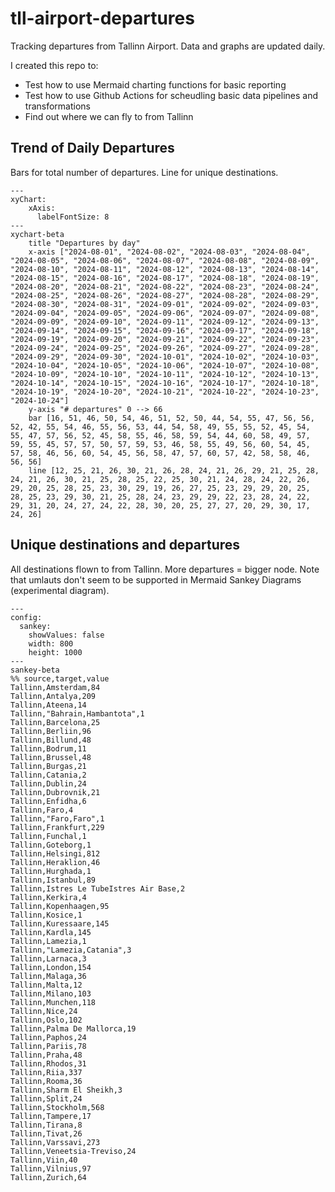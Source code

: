 # tll-airport-departures

Tracking departures from Tallinn Airport. Data and graphs are updated daily.

I created this repo to:
- Test how to use Mermaid charting functions for basic reporting
- Test how to use Github Actions for scheudling basic data pipelines and transformations
- Find out where we can fly to from Tallinn

## Trend of Daily Departures

Bars for total number of departures. Line for unique destinations.

```mermaid
---
xyChart:
    xAxis:
      labelFontSize: 8
---
xychart-beta
    title "Departures by day"
    x-axis ["2024-08-01", "2024-08-02", "2024-08-03", "2024-08-04", "2024-08-05", "2024-08-06", "2024-08-07", "2024-08-08", "2024-08-09", "2024-08-10", "2024-08-11", "2024-08-12", "2024-08-13", "2024-08-14", "2024-08-15", "2024-08-16", "2024-08-17", "2024-08-18", "2024-08-19", "2024-08-20", "2024-08-21", "2024-08-22", "2024-08-23", "2024-08-24", "2024-08-25", "2024-08-26", "2024-08-27", "2024-08-28", "2024-08-29", "2024-08-30", "2024-08-31", "2024-09-01", "2024-09-02", "2024-09-03", "2024-09-04", "2024-09-05", "2024-09-06", "2024-09-07", "2024-09-08", "2024-09-09", "2024-09-10", "2024-09-11", "2024-09-12", "2024-09-13", "2024-09-14", "2024-09-15", "2024-09-16", "2024-09-17", "2024-09-18", "2024-09-19", "2024-09-20", "2024-09-21", "2024-09-22", "2024-09-23", "2024-09-24", "2024-09-25", "2024-09-26", "2024-09-27", "2024-09-28", "2024-09-29", "2024-09-30", "2024-10-01", "2024-10-02", "2024-10-03", "2024-10-04", "2024-10-05", "2024-10-06", "2024-10-07", "2024-10-08", "2024-10-09", "2024-10-10", "2024-10-11", "2024-10-12", "2024-10-13", "2024-10-14", "2024-10-15", "2024-10-16", "2024-10-17", "2024-10-18", "2024-10-19", "2024-10-20", "2024-10-21", "2024-10-22", "2024-10-23", "2024-10-24"]
    y-axis "# departures" 0 --> 66
    bar [16, 51, 46, 50, 54, 46, 51, 52, 50, 44, 54, 55, 47, 56, 56, 52, 42, 55, 54, 46, 55, 56, 53, 44, 54, 58, 49, 55, 55, 52, 45, 54, 55, 47, 57, 56, 52, 45, 58, 55, 46, 58, 59, 54, 44, 60, 58, 49, 57, 59, 55, 45, 57, 57, 50, 57, 59, 53, 46, 58, 55, 49, 56, 60, 54, 45, 57, 58, 46, 56, 60, 54, 45, 56, 58, 47, 57, 60, 57, 42, 58, 58, 46, 56, 56]
    line [12, 25, 21, 26, 30, 21, 26, 28, 24, 21, 26, 29, 21, 25, 28, 24, 21, 26, 30, 21, 25, 28, 25, 22, 25, 30, 21, 24, 28, 24, 22, 26, 29, 20, 25, 28, 25, 23, 30, 29, 19, 26, 27, 25, 23, 29, 29, 20, 25, 28, 25, 23, 29, 30, 21, 25, 28, 24, 23, 29, 29, 22, 23, 28, 24, 22, 29, 31, 20, 24, 27, 24, 22, 28, 30, 20, 25, 27, 27, 20, 29, 30, 17, 24, 26]
```


## Unique destinations and departures

All destinations flown to from Tallinn. More departures = bigger node.
Note that umlauts don't seem to be supported in Mermaid Sankey Diagrams (experimental diagram).

```mermaid
---
config:
  sankey:
    showValues: false
    width: 800
    height: 1000
---
sankey-beta
%% source,target,value
Tallinn,Amsterdam,84
Tallinn,Antalya,209
Tallinn,Ateena,14
Tallinn,"Bahrain,Hambantota",1
Tallinn,Barcelona,25
Tallinn,Berliin,96
Tallinn,Billund,48
Tallinn,Bodrum,11
Tallinn,Brussel,48
Tallinn,Burgas,21
Tallinn,Catania,2
Tallinn,Dublin,24
Tallinn,Dubrovnik,21
Tallinn,Enfidha,6
Tallinn,Faro,4
Tallinn,"Faro,Faro",1
Tallinn,Frankfurt,229
Tallinn,Funchal,1
Tallinn,Goteborg,1
Tallinn,Helsingi,812
Tallinn,Heraklion,46
Tallinn,Hurghada,1
Tallinn,Istanbul,89
Tallinn,Istres Le TubeIstres Air Base,2
Tallinn,Kerkira,4
Tallinn,Kopenhaagen,95
Tallinn,Kosice,1
Tallinn,Kuressaare,145
Tallinn,Kardla,145
Tallinn,Lamezia,1
Tallinn,"Lamezia,Catania",3
Tallinn,Larnaca,3
Tallinn,London,154
Tallinn,Malaga,36
Tallinn,Malta,12
Tallinn,Milano,103
Tallinn,Munchen,118
Tallinn,Nice,24
Tallinn,Oslo,102
Tallinn,Palma De Mallorca,19
Tallinn,Paphos,24
Tallinn,Pariis,78
Tallinn,Praha,48
Tallinn,Rhodos,31
Tallinn,Riia,337
Tallinn,Rooma,36
Tallinn,Sharm El Sheikh,3
Tallinn,Split,24
Tallinn,Stockholm,568
Tallinn,Tampere,17
Tallinn,Tirana,8
Tallinn,Tivat,26
Tallinn,Varssavi,273
Tallinn,Veneetsia-Treviso,24
Tallinn,Viin,40
Tallinn,Vilnius,97
Tallinn,Zurich,64


```
